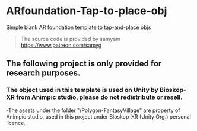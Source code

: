 # ARfoundation-Tap-to-place-obj
Simple blank AR foundation template to tap-and-place objs
>The source code is provided by samyam https://www.patreon.com/samyg 


## The following project is only provided for research purposes.

### The object used in this template is used on Unity by Bioskop-XR from Animpic studio, please do not redistribute or resell.
-The assets under the folder "/Polygon-FantasyVillage" are property of Animpic studio, used in this project under Bioskop-XR (Unity Org.) personal licence. 
